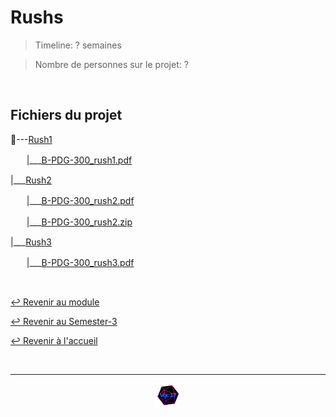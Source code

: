 # Rushs

> Timeline: ? semaines

> Nombre de personnes sur le projet: ?

<br>

## Fichiers du projet
📂---[Rush1](https://github.com/Studio-17/Epitech-Subjects/tree/main/Semester-3/B-PDG-300/Rushs/Rush1)

ㅤㅤ|\_\_\_[B-PDG-300_rush1.pdf](https://github.com/Studio-17/Epitech-Subjects/blob/main/Semester-3/B-PDG-300/Rushs/Rush1/B-PDG-300_rush1.pdf)

|\_\_\_[Rush2](https://github.com/Studio-17/Epitech-Subjects/tree/main/Semester-3/B-PDG-300/Rushs/Rush2)

ㅤㅤ|\_\_\_[B-PDG-300_rush2.pdf](https://github.com/Studio-17/Epitech-Subjects/blob/main/Semester-3/B-PDG-300/Rushs/Rush2/B-PDG-300_rush2.pdf)

ㅤㅤ|\_\_\_[B-PDG-300_rush2.zip](https://github.com/Studio-17/Epitech-Subjects/blob/main/Semester-3/B-PDG-300/Rushs/Rush2/B-PDG-300_rush2.zip)

|\_\_\_[Rush3](https://github.com/Studio-17/Epitech-Subjects/tree/main/Semester-3/B-PDG-300/Rushs/Rush3)

ㅤㅤ|\_\_\_[B-PDG-300_rush3.pdf](https://github.com/Studio-17/Epitech-Subjects/blob/main/Semester-3/B-PDG-300/Rushs/Rush3/B-PDG-300_rush3.pdf)


<br>

[↩️ Revenir au module](https://github.com/Studio-17/Epitech-Subjects/tree/main/Semester-3/B-PDG-300)

[↩️ Revenir au Semester-3](https://github.com/Studio-17/Epitech-Subjects/tree/main/Semester-3)

[↩️ Revenir à l'accueil](https://github.com/Studio-17/Epitech-Subjects)

<br>

---

<div align="center">

<a href="https://github.com/Studio-17" target="_blank"><img src="../../../assets/voc17.gif" width="40"></a>

</div>